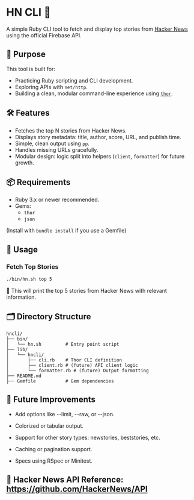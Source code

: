 # HN CLI 🔎

A simple Ruby CLI tool to fetch and display top stories from [Hacker News](https://news.ycombinator.com/) using the official Firebase API.

## 🚀 Purpose

This tool is built for:

- Practicing Ruby scripting and CLI development.
- Exploring APIs with `net/http`.
- Building a clean, modular command-line experience using [`thor`](https://github.com/rails/thor).

## 🛠 Features

- Fetches the top N stories from Hacker News.
- Displays story metadata: title, author, score, URL, and publish time.
- Simple, clean output using `pp`.
- Handles missing URLs gracefully.
- Modular design: logic split into helpers (`client`, `formatter`) for future growth.

## 📦 Requirements

- Ruby 3.x or newer recommended.
- Gems:
  - `thor`
  - `json`

(Install with `bundle install` if you use a Gemfile)

## 🧪 Usage

### Fetch Top Stories

```bash
./bin/hn.sh top 5
```
🔹 This will print the top 5 stories from Hacker News with relevant information.

## 🗂 Directory Structure

```plaintext
hncli/
├── bin/
│   └── hn.sh         # Entry point script
├── lib/
│   └── hncli/
│       ├── cli.rb    # Thor CLI definition
│       ├── client.rb # (future) API client logic
│       └── formatter.rb # (future) Output formatting
├── README.md
├── Gemfile           # Gem dependencies
```

## 🧩 Future Improvements
- Add options like --limit, --raw, or --json.

- Colorized or tabular output.

- Support for other story types: newstories, beststories, etc.

- Caching or pagination support.

- Specs using RSpec or Minitest.

## 📘 Hacker News API Reference: https://github.com/HackerNews/API